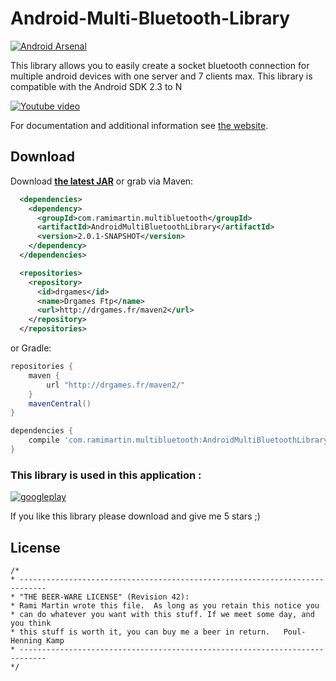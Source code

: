 # Android-Multi-Bluetooth-Library

[![Android Arsenal](https://img.shields.io/badge/Android%20Arsenal-Android%20Multi%20Bluetooth%20Library-green.svg?style=flat)](https://android-arsenal.com/details/1/1954)

This library allows you to easily create a socket bluetooth connection for multiple android devices with one server and 7 clients max. This library is compatible with the Android SDK 2.3 to N 

[![Youtube video](http://img.youtube.com/vi/svzu2qd_fOo/0.jpg)](http://www.youtube.com/watch?v=svzu2qd_fOo)

For documentation and additional information see [the website][1].


Download
--------
Download __[the latest JAR][2]__  or grab via Maven:
```xml
  <dependencies>
    <dependency>
      <groupId>com.ramimartin.multibluetooth</groupId>
      <artifactId>AndroidMultiBluetoothLibrary</artifactId>
      <version>2.0.1-SNAPSHOT</version>
    </dependency>
  </dependencies>

  <repositories>
    <repository>
      <id>drgames</id>
      <name>Drgames Ftp</name>
      <url>http://drgames.fr/maven2</url>
    </repository>
  </repositories>
```
or Gradle:
```groovy
repositories {
    maven {
        url "http://drgames.fr/maven2/"
    }
    mavenCentral()
}

dependencies {
    compile 'com.ramimartin.multibluetooth:AndroidMultiBluetoothLibrary:2.0.1-SNAPSHOT'
}

```

### This library is used in this application :
[![googleplay](https://github.com/arissa34/Android-Multi-Bluetooth-Library/blob/gh-pages/images/domino.png?raw=true)](https://play.google.com/store/apps/details?id=com.drgames.domino)

If you like this library please download and give me 5 stars ;)

License
-------
    
    /*
    * ----------------------------------------------------------------------------
    * "THE BEER-WARE LICENSE" (Revision 42):
    * Rami Martin wrote this file.  As long as you retain this notice you
    * can do whatever you want with this stuff. If we meet some day, and you think
    * this stuff is worth it, you can buy me a beer in return.   Poul-Henning Kamp
    * ----------------------------------------------------------------------------
    */
    
[1]: http://arissa34.github.io/Android-Multi-Bluetooth-Library/
[2]: https://github.com/arissa34/Android-Multi-Bluetooth-Library/raw/master/Bluetooth/Bluetooth_lib/target/AndroidMultiBluetoothLibrary-2.0.1-SNAPSHOT.jar
